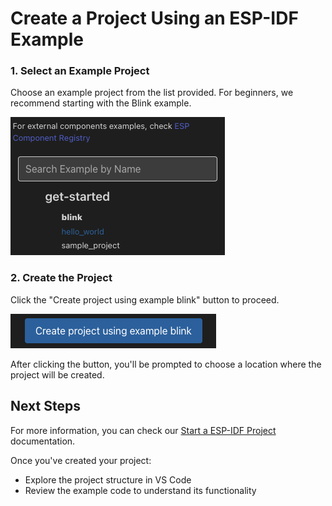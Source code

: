# Create a Project Using an ESP-IDF Example

### 1. Select an Example Project
Choose an example project from the list provided. For beginners, we recommend starting with the Blink example.

![Example project selection](../media/walkthrough/examples-list.png)

### 2. Create the Project
Click the "Create project using example blink" button to proceed.

![Create project button](../media/walkthrough/create-project.png)

After clicking the button, you'll be prompted to choose a location where the project will be created.

## Next Steps

For more information, you can check our [Start a ESP-IDF Project](https://docs.espressif.com/projects/vscode-esp-idf-extension/en/latest/startproject.html) documentation.

Once you've created your project:
- Explore the project structure in VS Code
- Review the example code to understand its functionality